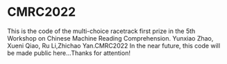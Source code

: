 # CMRC2022
This is the code of the multi-choice racetrack first prize in the 5th Workshop on Chinese Machine Reading Comprehension. Yunxiao Zhao, Xueni Qiao, Ru Li,Zhichao Yan.CMRC2022
In the near future, this code will be made public here...Thanks for attention!

